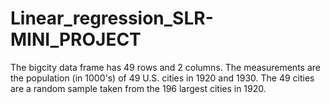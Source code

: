 # Linear_regression_SLR-MINI_PROJECT
The bigcity data frame has 49 rows and 2 columns. The measurements are the population (in 1000's) of 49 U.S. cities in 1920 and 1930. The 49 cities are a random sample taken from the 196 largest cities in 1920.
